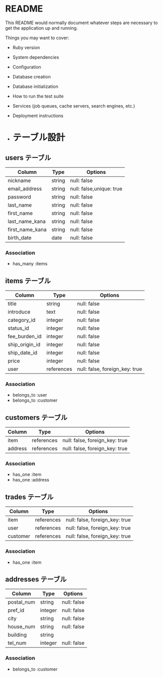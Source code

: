 # README

This README would normally document whatever steps are necessary to get the
application up and running.

Things you may want to cover:

* Ruby version

* System dependencies

* Configuration

* Database creation

* Database initialization

* How to run the test suite

* Services (job queues, cache servers, search engines, etc.)

* Deployment instructions

* # テーブル設計

## users テーブル

| Column            | Type              | Options                 |
| ----------------- | ----------------- | ----------------------- |
| nickname          | string            | null: false             |
| email_address     | string            | null: false,unique: true|
| password          | string            | null: false             |
| last_name         | string            | null: false             |
| first_name        | string            | null: false             |
| last_name_kana    | string            | null: false             |
| first_name_kana   | string            | null: false             |
| birth_date        | date              | null: false             |

### Association
- has_many :items

## items テーブル

| Column            | Type              | Options                        |
| ----------------- | ----------------- | ------------------------------ |
| title             | string            | null: false                    |
| introduce         | text              | null: false                    | 
| category_id       | integer           | null: false                    |
| status_id         | integer           | null: false                    |
| fee_burden_id     | integer           | null: false                    |
| ship_origin_id    | integer           | null: false                    |
| ship_date_id      | integer           | null: false                    |
| price             | integer           | null: false                    |
| user              | references        | null: false, foreign_key: true |

### Association
- belongs_to :user
- belongs_to :customer

## customers テーブル

| Column               | Type            | Options                        |
| -------------------  | --------------- | ------------------------------ |
| item                 | references      | null: false, foreign_key: true |
| address              | references      | null: false, foreign_key: true |

### Association
- has_one :item
- has_one :address

## trades テーブル

| Column               | Type            | Options                        |
| -------------------  | --------------- | ------------------------------ |
| item                 | references      | null: false, foreign_key: true |
| user                 | references      | null: false, foreign_key: true |
| customer             | references      | null: false, foreign_key: true |


### Association
- has_one :item

## addresses テーブル

| Column               | Type            | Options                        |
| -------------------  | --------------- | ------------------------------ |
| postal_num           | string          | null: false                    |
| pref_id              | integer         | null: false                    |
| city                 | string          | null: false                    |
| house_num            | string          | null: false                    |
| building             | string          |                                |
| tel_num              | integer         | null: false                    |

### Association
- belongs_to :customer